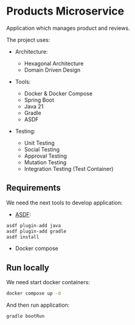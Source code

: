 # Products Microservice

Application which manages product and reviews.

The project uses:

* Architecture:
  * Hexagonal Architecture
  * Domain Driven Design


* Tools:
  * Docker & Docker Compose
  * Spring Boot
  * Java 21
  * Gradle
  * ASDF


* Testing:
  * Unit Testing
  * Social Testing
  * Approval Testing
  * Mutation Testing
  * Integration Testing (Test Container)


## Requirements

We need the next tools to develop application:

* [ASDF](https://asdf-vm.com/):

~~~bash
asdf plugin-add java
asdf plugin-add gradle
asdf install
~~~~

* Docker compose



## Run locally

We need start docker containers:

~~~bash
docker compose up -d
~~~

And then run application:
~~~bash
gradle bootRun
~~~
